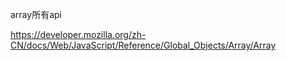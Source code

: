 array所有api

https://developer.mozilla.org/zh-CN/docs/Web/JavaScript/Reference/Global_Objects/Array/Array